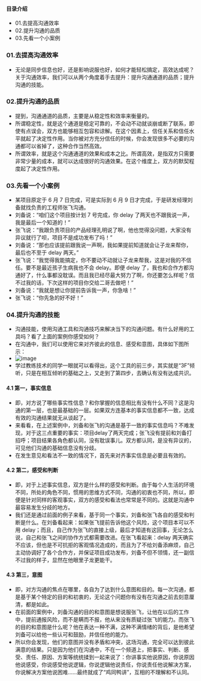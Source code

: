 #### 目录介绍
- 01.去提高沟通效率
- 02.提升沟通的品质
- 03.先看一个小案例




### 01.去提高沟通效率
- 无论是同步信息也好，还是影响说服也好，如何才能轻松搞定，高效达成呢？关于沟通效率，我们可以从两个角度着手去提升：提升沟通通道的品质；提升沟通的技能。



### 02.提升沟通的品质
- 提到，沟通通道的品质，主要是从稳定性和效率来衡量的。
- 所谓稳定性，就是这个通道是稳定可靠的，不会动不动就谈崩或断了联系，即使有点误会，双方也能够相互包容和谅解。在这个因素上，信任关系和信任水平就起了决定性作用。当你被对方充分信任的时候，你会发现很多不必要的沟通都可以省掉了，这种合作当然高效。
- 所谓效率，就是这个沟通通道的效果和成本之比。所谓高效，是指双方只需要非常少量的成本，就可以达成很好的沟通效果。在这个维度上，双方的默契程度起了决定性作用。



### 03.先看一个小案例
- 某项目原定于 6 月 7 日完成，可是实际到 6 月 9 日才完成，于是研发经理刘备就找负责的工程师张飞沟通。
- 刘备说：“咱们这个项目按计划 7 号完成，你 delay 了两天也不跟我说一声，我是最后一个知道的！”
- 张飞说：“我跟负责项目的产品经理孔明说了啊，他也觉得没问题，大家没有异议就行了呗，项目不是成功发布了吗！”
- 刘备说：“那也应该提前跟我说一声啊，我如果提前知道就会让子龙来帮你，最后也不至于 delay 两天。”
- 张飞说：“我觉得我能搞定，你不要动不动就让子龙来帮我，这是对我的不信任。要不是最近孩子生病我也不会 delay。即便 delay 了，我也和合作方都沟通好了，什么事都没耽误。而且我已经尽最大努力了啊，你还要怎么样呢？信不过我的话，下次这样的项目你交给二哥去做吧！”
- 刘备说：“我就是想让你提前告诉我一声，你急啥！”
- 张飞说：“你先急的好不好！”



### 04.提升沟通的技能
- 沟通技能，使用沟通工具和沟通技巧来解决当下的沟通问题。有什么好用的工具吗？看了上面的案例你感受如何？
- 在沟通中，我们可以使用它来对齐彼此的信息、感受和意图，具体如下图所示：
- ![image](https://static001.geekbang.org/resource/image/a2/39/a215e3965e4291b73e6cd64523725339.png)
- 学过教练技术的同学一眼就可以看得出，这个工具的前三步，其实就是“3F”倾听，只是在相互倾听的基础之上，又走到了第四步，去确认有没有达成共识。


#### 4.1 第一，事实信息
- 即，对方说了哪些事实性信息？和你掌握的信息相比有没有什么不同？这是沟通的第一层，也是最基础的一层。如果双方连基本的事实信息都不一致，达成有效的沟通结果就无从谈起了。
- 来看看，在上述案例中，刘备和张飞的沟通是基于一致的事实信息吗？不难发现，对于这三点重要的事实：项目delay了两天完成；张飞没有提前和刘备打招呼；项目结果各角色都认同，没有耽误事儿。双方都认同，是没有异议的，可见他们沟通的基础信息没有分歧。
- 在发生意见和看法不一致的情况下，首先来对齐事实信息是必要且有效的。


#### 4.2 第二，感受和判断
- 即，对于上述事实信息，双方是什么样的感受和判断。由于每个人生活的环境不同，所处的角色不同，惯用的思维方式不同，沟通的初衷也不同，所以，即便是针对同样的客观事实，双方的感受和看法也常常是不同的。这就是沟通中最容易发生分歧的地方。
- 我们还是通过前面的例子来看，基于同一个事实，刘备和张飞各自的感受和判断是什么。在刘备看起来：如果张飞提前告诉他这个风险，这个项目本可以不用 delay；而且，自己作为张飞的直接上级，最后才知道有这回事，无论怎么说，自己和张飞之间的协作方式都需要改进。在张飞看起来：delay 两天确实不应该，但也是不可抗拒的客观情况造成的，而且为了不给刘备添麻烦，自己主动协调好了各个合作方，并保证项目成功发布，刘备不但不领情，还一副信不过我的样子，显然在他眼里子龙更能干。



#### 4.3 第三，意图
- 即，对方沟通的焦点在哪里，各自为了达到什么意图和目的。每一次沟通，都是基于某个特定的目的和初衷的，无论这个问题你有没有在沟通之前去刻意厘清，都是如此。
- 在前面的案例中，刘备沟通的目的和意图是想说服张飞，让他在以后的工作中，提前通报风险，而不是瞒而不报，他从来没有质疑过张飞的能力。而张飞的目的和意图是什么呢？他在表达一种不满，这种不满情绪的背后，是他希望刘备可以给他一些认可和鼓励，并信任他的能力。
- 所以你会发现，他们的意图并没有矛盾和冲突，这场沟通，完全可以达到彼此满意的结果。只是因为他们在沟通中，不在一个频道上，把事实、判断、感受、责任、原因、方案等统统揉到一起来说了：你讲事实他说原因，你说原因他说感受，你说感受他说逻辑，你说逻辑他说责任，你说责任他说解决方案，你说解决方案他说困难……最终就成了“鸡同鸭讲”，互相的不理解和不认同。












